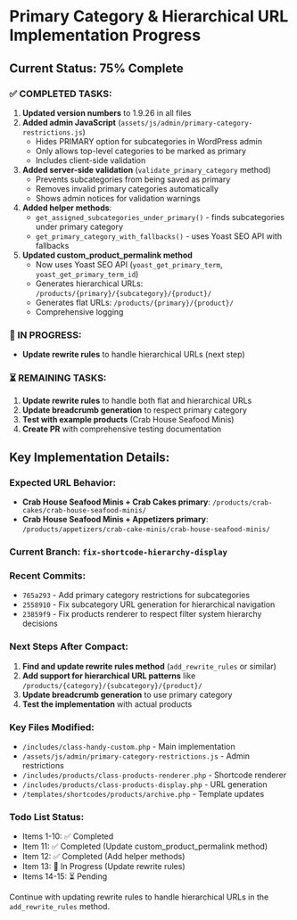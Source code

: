 # Primary Category & Hierarchical URL Implementation Progress

## Current Status: 75% Complete

### ✅ COMPLETED TASKS:
1. **Updated version numbers** to 1.9.26 in all files
2. **Added admin JavaScript** (`assets/js/admin/primary-category-restrictions.js`) 
   - Hides PRIMARY option for subcategories in WordPress admin
   - Only allows top-level categories to be marked as primary
   - Includes client-side validation
3. **Added server-side validation** (`validate_primary_category` method)
   - Prevents subcategories from being saved as primary
   - Removes invalid primary categories automatically
   - Shows admin notices for validation warnings
4. **Added helper methods**:
   - `get_assigned_subcategories_under_primary()` - finds subcategories under primary category
   - `get_primary_category_with_fallbacks()` - uses Yoast SEO API with fallbacks
5. **Updated custom_product_permalink method** 
   - Now uses Yoast SEO API (`yoast_get_primary_term`, `yoast_get_primary_term_id`)
   - Generates hierarchical URLs: `/products/{primary}/{subcategory}/{product}/`
   - Generates flat URLs: `/products/{primary}/{product}/`
   - Comprehensive logging

### 🔄 IN PROGRESS:
- **Update rewrite rules** to handle hierarchical URLs (next step)

### ⏳ REMAINING TASKS:
1. **Update rewrite rules** to handle both flat and hierarchical URLs
2. **Update breadcrumb generation** to respect primary category
3. **Test with example products** (Crab House Seafood Minis)
4. **Create PR** with comprehensive testing documentation

## Key Implementation Details:

### Expected URL Behavior:
- **Crab House Seafood Minis + Crab Cakes primary**: `/products/crab-cakes/crab-house-seafood-minis/`
- **Crab House Seafood Minis + Appetizers primary**: `/products/appetizers/crab-cake-minis/crab-house-seafood-minis/`

### Current Branch: `fix-shortcode-hierarchy-display`

### Recent Commits:
- `765a293` - Add primary category restrictions for subcategories
- `2558910` - Fix subcategory URL generation for hierarchical navigation  
- `23859f9` - Fix products renderer to respect filter system hierarchy decisions

### Next Steps After Compact:
1. **Find and update rewrite rules method** (`add_rewrite_rules` or similar)
2. **Add support for hierarchical URL patterns** like `/products/{category}/{subcategory}/{product}/`
3. **Update breadcrumb generation** to use primary category
4. **Test the implementation** with actual products

### Key Files Modified:
- `/includes/class-handy-custom.php` - Main implementation
- `/assets/js/admin/primary-category-restrictions.js` - Admin restrictions
- `/includes/products/class-products-renderer.php` - Shortcode renderer
- `/includes/products/class-products-display.php` - URL generation
- `/templates/shortcodes/products/archive.php` - Template updates

### Todo List Status:
- Items 1-10: ✅ Completed
- Item 11: ✅ Completed (Update custom_product_permalink method)
- Item 12: ✅ Completed (Add helper methods)
- Item 13: 🔄 In Progress (Update rewrite rules)
- Items 14-15: ⏳ Pending

Continue with updating rewrite rules to handle hierarchical URLs in the `add_rewrite_rules` method.